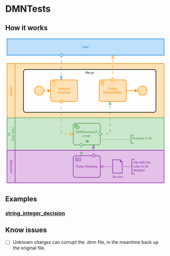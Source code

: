 # DMNTests


## How it works
![process.png](https://raw.githubusercontent.com/GiovaniPM/DMNTests/main/process.png)

## Examples

### [string_integer_decision](https://github.com/GiovaniPM/DMNTests/blob/main/string_integer_decision.md)

## Know issues
- [ ] Unknown charges can corrupt the .dmn file, in the meantime back up the original file.